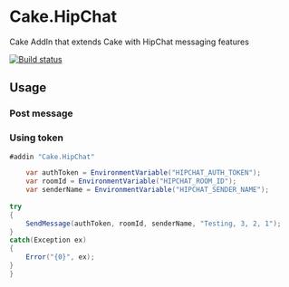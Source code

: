 # Cake.HipChat
Cake AddIn that extends Cake with HipChat messaging features

[![Build status](https://ci.appveyor.com/api/projects/status/4atnp8h2oqkx36ai?svg=true)](https://ci.appveyor.com/project/scene316/cake-hipchat)

## Usage

### Post message

### Using token
```csharp
#addin "Cake.HipChat"

	var authToken = EnvironmentVariable("HIPCHAT_AUTH_TOKEN");	
	var roomId = EnvironmentVariable("HIPCHAT_ROOM_ID");
	var senderName = EnvironmentVariable("HIPCHAT_SENDER_NAME");         
		 
try
{
    SendMessage(authToken, roomId, senderName, "Testing, 3, 2, 1");
}
catch(Exception ex)
{
    Error("{0}", ex);
}
}
